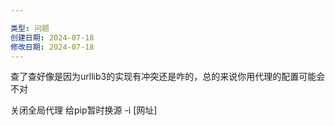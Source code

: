 ```yaml
---

类型: 问题
创建日期: 2024-07-18
修改日期: 2024-07-18
---
```

查了查好像是因为urllib3的实现有冲突还是咋的，总的来说你用代理的配置可能会不对

关闭全局代理 
给pip暂时换源 -i [网址]

